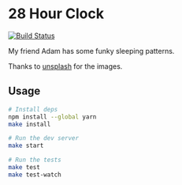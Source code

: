 # 28 Hour Clock

[![Build Status](https://travis-ci.org/lpil/28-hour-clock.svg?branch=v2/master)](https://travis-ci.org/lpil/28-hour-clock)

My friend Adam has some funky sleeping patterns.

Thanks to [unsplash](https://source.unsplash.com/) for the images.


## Usage

```sh
# Install deps
npm install --global yarn
make install

# Run the dev server
make start

# Run the tests
make test
make test-watch
```
